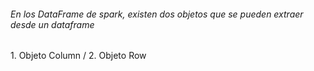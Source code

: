 <h6>En los DataFrame de spark, existen dos objetos que se pueden extraer desde un dataframe</h6>
  1. Objeto Column /
  2. Objeto Row
